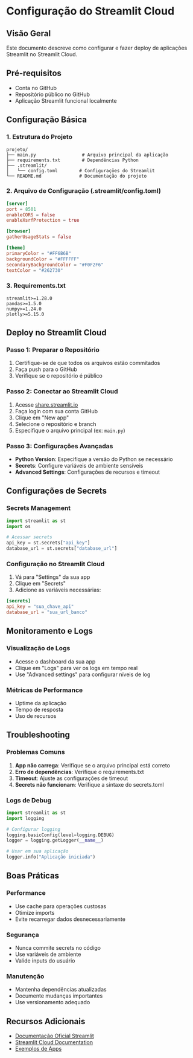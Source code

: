 # Configuração do Streamlit Cloud

## Visão Geral
Este documento descreve como configurar e fazer deploy de aplicações Streamlit no Streamlit Cloud.

## Pré-requisitos
- Conta no GitHub
- Repositório público no GitHub
- Aplicação Streamlit funcional localmente

## Configuração Básica

### 1. Estrutura do Projeto
```
projeto/
├── main.py                 # Arquivo principal da aplicação
├── requirements.txt        # Dependências Python
├── .streamlit/
│   └── config.toml        # Configurações do Streamlit
└── README.md              # Documentação do projeto
```

### 2. Arquivo de Configuração (.streamlit/config.toml)
```toml
[server]
port = 8501
enableCORS = false
enableXsrfProtection = true

[browser]
gatherUsageStats = false

[theme]
primaryColor = "#FF6B6B"
backgroundColor = "#FFFFFF"
secondaryBackgroundColor = "#F0F2F6"
textColor = "#262730"
```

### 3. Requirements.txt
```
streamlit>=1.28.0
pandas>=1.5.0
numpy>=1.24.0
plotly>=5.15.0
```

## Deploy no Streamlit Cloud

### Passo 1: Preparar o Repositório
1. Certifique-se de que todos os arquivos estão commitados
2. Faça push para o GitHub
3. Verifique se o repositório é público

### Passo 2: Conectar ao Streamlit Cloud
1. Acesse [share.streamlit.io](https://share.streamlit.io)
2. Faça login com sua conta GitHub
3. Clique em "New app"
4. Selecione o repositório e branch
5. Especifique o arquivo principal (ex: `main.py`)

### Passo 3: Configurações Avançadas
- **Python Version**: Especifique a versão do Python se necessário
- **Secrets**: Configure variáveis de ambiente sensíveis
- **Advanced Settings**: Configurações de recursos e timeout

## Configurações de Secrets

### Secrets Management
```python
import streamlit as st
import os

# Acessar secrets
api_key = st.secrets["api_key"]
database_url = st.secrets["database_url"]
```

### Configuração no Streamlit Cloud
1. Vá para "Settings" da sua app
2. Clique em "Secrets"
3. Adicione as variáveis necessárias:
```toml
[secrets]
api_key = "sua_chave_api"
database_url = "sua_url_banco"
```

## Monitoramento e Logs

### Visualização de Logs
- Acesse o dashboard da sua app
- Clique em "Logs" para ver os logs em tempo real
- Use "Advanced settings" para configurar níveis de log

### Métricas de Performance
- Uptime da aplicação
- Tempo de resposta
- Uso de recursos

## Troubleshooting

### Problemas Comuns
1. **App não carrega**: Verifique se o arquivo principal está correto
2. **Erro de dependências**: Verifique o requirements.txt
3. **Timeout**: Ajuste as configurações de timeout
4. **Secrets não funcionam**: Verifique a sintaxe do secrets.toml

### Logs de Debug
```python
import streamlit as st
import logging

# Configurar logging
logging.basicConfig(level=logging.DEBUG)
logger = logging.getLogger(__name__)

# Usar em sua aplicação
logger.info("Aplicação iniciada")
```

## Boas Práticas

### Performance
- Use cache para operações custosas
- Otimize imports
- Evite recarregar dados desnecessariamente

### Segurança
- Nunca commite secrets no código
- Use variáveis de ambiente
- Valide inputs do usuário

### Manutenção
- Mantenha dependências atualizadas
- Documente mudanças importantes
- Use versionamento adequado

## Recursos Adicionais
- [Documentação Oficial Streamlit](https://docs.streamlit.io/)
- [Streamlit Cloud Documentation](https://docs.streamlit.io/streamlit-community-cloud)
- [Exemplos de Apps](https://streamlit.io/gallery)
